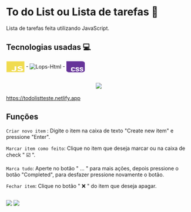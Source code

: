 # To do List ou Lista de tarefas 📖
Lista de tarefas feita utilizando JavaScript.

## Tecnologias usadas :computer:
<div style="display: inline_block">
 <img align="center" alt="Lops-Js" height="30" width="50" src="https://raw.githubusercontent.com/devicons/devicon/master/icons/javascript/javascript-plain.svg"> -
  <img align="center" alt="Lops-Html" height="30" width="50" src="https://raw.githubusercontent.com/devicons/devicon/master/icons/html/html-plain.svg"> -
  <img align="center" alt="Lops-Css" height="30" width="50" src="https://raw.githubusercontent.com/devicons/devicon/master/icons/css/css-plain.svg">

##
<p align="center">
  <img src="https://github.com/TalitaLops/Desafio/blob/main/lionX%20test/img/Capturar.PNG?raw=true"
</p>
 
https://todolistteste.netlify.app

## Funções
`Criar novo item` : Digite o item na caixa de texto "Create new item" e pressione "Enter".

`Marcar item como feito`: Clique no item que deseja marcar ou na caixa de check " ☑️ ".

`Marca tudo`: Aperte no botão " ... " para mais ações, depois pressione o botão "Completed", para desfazer pressione novamente o botão.

`Fechar item`: Clique no botão " ❌ " do item que deseja apagar.

##
  <div>
  <a href = "mailto:talitalopessilva.2020@gmail.com"><img src="https://img.shields.io/badge/-Gmail-%23333?style=for-the-badge&logo=gmail&logoColor=white" target="_blank"></a>
  <a href="https://www.linkedin.com/in/talita--lopes/" target="_blank"><img src="https://img.shields.io/badge/-LinkedIn-%230077B5?style=for-the-badge&logo=linkedin&logoColor=white" target="_blank"></a> 
  </div>
